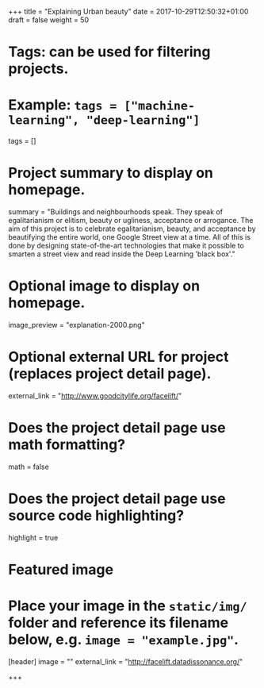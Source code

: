 +++
title = "Explaining Urban beauty"
date = 2017-10-29T12:50:32+01:00
draft = false
weight = 50
# Tags: can be used for filtering projects.
# Example: `tags = ["machine-learning", "deep-learning"]`
tags = []

# Project summary to display on homepage.
summary = "Buildings and neighbourhoods speak. They speak of egalitarianism or elitism, beauty or ugliness, acceptance or arrogance. The aim of this project is to celebrate egalitarianism, beauty, and acceptance by beautifying the entire world, one Google Street view at a time. All of this is done by designing state-of-the-art technologies that make it possible to smarten a street view and read inside the Deep Learning 'black box'."

# Optional image to display on homepage.
image_preview = "explanation-2000.png"

# Optional external URL for project (replaces project detail page).
external_link = "http://www.goodcitylife.org/facelift/"

# Does the project detail page use math formatting?
math = false

# Does the project detail page use source code highlighting?
highlight = true

# Featured image
# Place your image in the `static/img/` folder and reference its filename below, e.g. `image = "example.jpg"`.
[header]
image = ""
external_link = "http://facelift.datadissonance.org/"

+++
